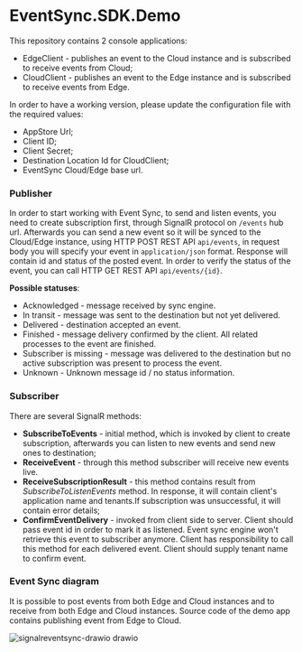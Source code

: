 ﻿# EventSync.SDK.Demo
This repository contains 2 console applications:
- EdgeClient - publishes an event to the Cloud instance and is subscribed to receive events from Cloud;
- CloudClient - publishes an event to the Edge instance and is subscribed to receive events from Edge.

In order to have a working version, please update the configuration file with the required values:
- AppStore Url;
- Client ID;
- Client Secret;
- Destination Location Id for CloudClient;
- EventSync Cloud/Edge base url.

### Publisher
In order to start working with Event Sync, to send and listen events, you need to create subscription first, through SignalR protocol on ```/events``` hub url.
Afterwards you can send a new event so it will be synced to the Cloud/Edge instance, using HTTP POST REST API ```api/events```, in request body you will specify your event in ```application/json``` format. Response will contain id and status of the posted event.
In order to verify the status of the event, you can call HTTP GET REST API ```api/events/{id}```.

**Possible statuses**:
- Acknowledged - message received by sync engine.
- In transit - message was sent to the destination but not yet delivered.
- Delivered - destination accepted an event.
- Finished - message delivery confirmed by the client. All related processes to the event are finished.
- Subscriber is missing - message was delivered to the destination but no active subscription was present to process the event.
- Unknown - Unknown message id / no status information.

### Subscriber
There are several SignalR methods:
- **SubscribeToEvents** - initial method, which is invoked by client to create subscription, afterwards you can listen to new events and send new ones to destination;
- **ReceiveEvent** - through this method subscriber will receive new events live.
- **ReceiveSubscriptionResult** - this method contains result from *SubscribeToListenEvents* method. In response, it will contain client's application name and tenants.If subscription was unsuccessful, it will contain error details;
- **ConfirmEventDelivery** - invoked from client side to server. Client should pass event id in order to mark it as listened. Event sync engine won't retrieve this event to subscriber anymore. Client has responsibility to call this method for each delivered event. Client should supply tenant name to confirm event.


### Event Sync diagram
It is possible to post events from both Edge and Cloud instances and to receive from both Edge and Cloud instances.
Source code of the demo app contains publishing event from Edge to Cloud.

![signalreventsync-drawio drawio](https://user-images.githubusercontent.com/85729931/174261838-f6a50321-d594-4ecf-a5f9-92e2992273fd.png)
